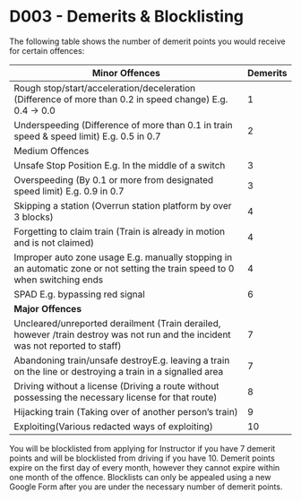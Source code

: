 # D003 - Demerits & Blocklisting

The following table shows the number of demerit points you would receive for certain offences:

| Minor Offences                                                                                                                  | Demerits |
|---------------------------------------------------------------------------------------------------------------------------------|----------|
| Rough stop/start/acceleration/deceleration (Difference of more than 0.2 in speed change) E.g. 0.4 → 0.0                         | 1        |
| Underspeeding (Difference of more than 0.1 in train speed & speed limit) E.g. 0.5 in 0.7                                        | 2        |
| Medium Offences                                                                                                                 |          |
| Unsafe Stop Position E.g. In the middle of a switch                                                                             | 3        |
| Overspeeding (By 0.1 or more from designated speed limit) E.g. 0.9 in 0.7                                                       | 3        |
| Skipping a station (Overrun station platform by over 3 blocks)                                                                  | 4        |
| Forgetting to claim train (Train is already in motion and is not claimed)                                                       | 4        |
| Improper auto zone usage E.g. manually stopping in an automatic zone or not setting the train speed to 0 when switching ends    | 4        |
| SPAD E.g. bypassing red signal                                                                                                  | 6        |
| **Major Offences**                                                                                                                             |
| Uncleared/unreported derailment (Train derailed, however /train destroy was not run and the incident was not reported to staff) | 7        |
| Abandoning train/unsafe destroyE.g. leaving a train on the line or destroying a train in a signalled area                       | 7        |
| Driving without a license (Driving a route without possessing the necessary license for that route)                             | 8        |
| Hijacking train (Taking over of another person’s train)                                                                         | 9        |
| Exploiting(Various redacted ways of exploiting)                                                                                 | 10       |


You will be blocklisted from applying for Instructor if you have 7 demerit points and will be blocklisted from driving if you have 10. Demerit points expire on the first day of every month, however they cannot expire within one month of the offence. Blocklists can only be appealed using a new Google Form after you are under the necessary number of demerit points.

